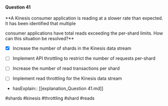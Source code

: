 #### Question  41


**A Kinesis consumer application is reading at a slower rate than expected. It has been identified that multiple

consumer applications have total reads exceeding the per-shard limits. How can this situation be resolved?**


- [x] Increase the number of shards in the Kinesis data stream


- [ ] Implement API throttling to restrict the number of requests per-shard


- [ ] Increase the number of read transactions per shard


- [ ] Implement read throttling for the Kinesis data stream



- hasExplain:: [[explanation_Question  41.md]]

#shards #kinesis #throttling #shard #reads 